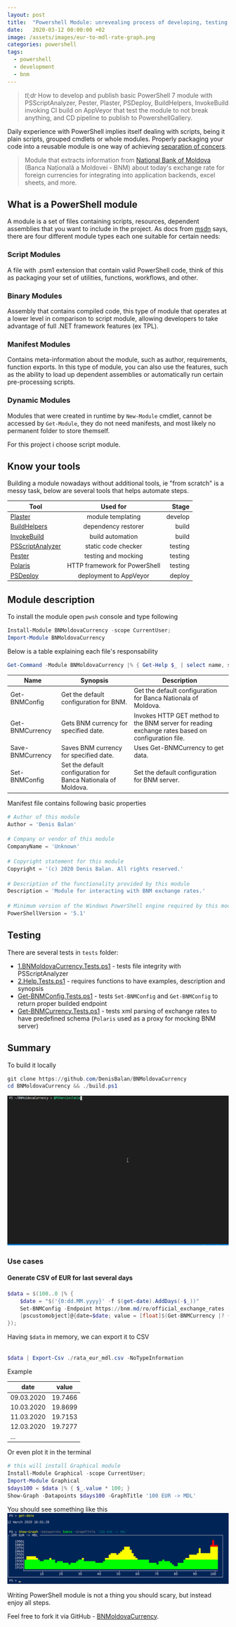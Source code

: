 ```yaml
---
layout: post
title:  "Powershell Module: unrevealing process of developing, testing and publishing"
date:   2020-03-12 00:00:00 +02
image: /assets/images/eur-to-mdl-rate-graph.png
categories: powershell
tags: 
  - powershell 
  - development
  - bnm
---
```

> *tl;dr* How to develop and publish basic PowerShell 7 module with PSScriptAnalyzer, Pester, Plaster, PSDeploy, BuildHelpers, InvokeBuild invoking CI build on AppVeyor that test the module to not break anything, and CD pipeline to publish to PowershellGallery.

Daily experience with PowerShell implies itself dealing with scripts, being it plain scripts, grouped cmdlets or whole modules. Properly packaging your code into a reusable module is one way of achieving [separation of concers].

> Module that extracts information from [National Bank of Moldova] (Banca Națională a Moldovei - BNM) about today's exchange rate for foreign currencies for integrating into application backends, excel sheets, and more.

## What is a PowerShell module

A module is a set of files containing scripts, resources, dependent assemblies that you want to include in the project. As docs from [msdn] says, there are four different module types each one suitable for certain needs:

### Script Modules

A file with .psm1 extension that contain valid PowerShell code, think of this as packaging your set of utilities, functions, workflows, and other.

### Binary Modules

Assembly that contains compiled code, this type of module that operates at a lower level in comparison to script module, allowing developers to take advantage of full .NET framework features (ex TPL).

### Manifest Modules

Contains meta-information about the module, such as author, requirements, function exports. In this type of module, you can also use the features, such as the ability to load up dependent assemblies or automatically run certain pre-processing scripts.

### Dynamic Modules

Modules that were created in runtime by `New-Module` cmdlet, cannot be accessed by `Get-Module`, they do not need manifests, and most likely no permanent folder to store themself.

For this project i choose script module.

## Know your tools

Building a module nowadays without additional tools, ie "from scratch" is a messy task, below are several tools that helps automate steps.

| Tool        | Used for           | Stage  |
| ------------- |:-------------:| -----:|
| [Plaster]      | module templating      |   develop |
| [BuildHelpers] | dependency restorer      |    build |
| [InvokeBuild] | build automation      |    build |
| [PSScriptAnalyzer]      | static code checker | testing |
| [Pester]      | testing and mocking | testing |
| [Polaris] | HTTP framework for PowerShell      |    testing |
| [PSDeploy] | deployment to AppVeyor      |    deploy |

## Module description

To install the module open `pwsh` console and type following

```powershell
Install-Module BNMoldovaCurrency -scope CurrentUser;
Import-Module BNMoldovaCurrency
```

Below is a table explaining each file's responsability

```powershell
Get-Command -Module BNMoldovaCurrency |% { Get-Help $_ | select name, synopsis, @{ n = 'description'; e = { $_.description[0].Text } } }
```

| Name | Synopsis | Description
| ------------- | --- | ----- |
| Get-BNMConfig | Get the default configuration for BNM. | Get the default configuration for Banca Nationala of Moldova. |
| Get-BNMCurrency | Gets BNM currency for specified date. | Invokes HTTP GET method to the BNM server for reading exchange rates based on configuration file. |
| Save-BNMCurrency | Saves BNM currency for specified date. | Uses Get-BNMCurrency to get data. |
| Set-BNMConfig | Set the default configuration for Banca Nationala of Moldova. | Set the default configuration for BNM server. |

Manifest file contains following basic properties

```powershell
# Author of this module
Author = 'Denis Balan'

# Company or vendor of this module
CompanyName = 'Unknown'

# Copyright statement for this module
Copyright = '(c) 2020 Denis Balan. All rights reserved.'

# Description of the functionality provided by this module
Description = 'Module for interacting with BNM exchange rates.'

# Minimum version of the Windows PowerShell engine required by this module
PowerShellVersion = '5.1'
```

## Testing

There are several tests in `tests` folder:

- [1.BNMoldovaCurrency.Tests.ps1] - tests file integrity with PSScriptAnalyzer
- [2.Help.Tests.ps1] - requires functions to have examples, description and synopsis
- [Get-BNMConfig.Tests.ps1] - tests `Set-BNMConfig` and `Get-BNMConfig` to return proper builded endpoint
- [Get-BNMCurrency.Tests.ps1] - tests xml parsing of exchange rates to have predefined schema (`Polaris` used as a proxy for mocking BNM server)

## Summary

To build it locally

```powershell
git clone https://github.com/DenisBalan/BNMoldovaCurrency
cd BNMoldovaCurrency && ./build.ps1
```
![building powershell module](/assets/images/building-bnmoldovacurrency-pwsh-module.gif)

### Use cases

#### Generate CSV of EUR for last several days

```powershell
$data = $(100..0 |% {
    $date = "$('{0:dd.MM.yyyy}' -f $(get-date).AddDays(-$_))"
    Set-BNMConfig -Endpoint https://bnm.md/ro/official_exchange_rates -Params @{get_xml = 1; date = $date };
    [pscustomobject]@{date=$date; value = [float]$(Get-BNMCurrency |? { $_.charcode -match 'eur' } |% value)}
});
```

Having `$data` in memory, we can export it to CSV

```powershell

$data | Export-Csv ./rata_eur_mdl.csv -NoTypeInformation
```

Example

| date | value |
| -- | -- |
| 09.03.2020 | 19.7466 |
| 10.03.2020 | 19.8699 |
| 11.03.2020 | 19.7153 |
| 12.03.2020 | 19.7277 |
| ... |

Or even plot it in the terminal

```powershell
# this will install Graphical module
Install-Module Graphical -scope CurrentUser;
Import-Module Graphical
$days100 = $data |% { $_.value * 100; }
Show-Graph -Datapoints $days100 -GraphTitle '100 EUR -> MDL'  
```

You should see something like this
![100 EUR to MDL in time](/assets/images/eur-to-mdl-rate-graph.png)

Writing PowerShell module is not a thing you should scary, but instead enjoy all steps.

Feel free to fork it via GitHub - [BNMoldovaCurrency].

[National Bank of Moldova]: http://bnm.md/en
[separation of concers]: https://en.wikipedia.org/wiki/Separation_of_concerns
[msdn]: https://docs.microsoft.com/en-us/powershell/scripting/developer/module/understanding-a-windows-powershell-module
[Pester]: https://github.com/pester/Pester
[PSDeploy]: https://github.com/RamblingCookieMonster/PSDeploy
[Plaster]: https://github.com/PowerShell/Plaster
[BuildHelpers]: https://github.com/RamblingCookieMonster/BuildHelpers
[InvokeBuild]: https://github.com/nightroman/Invoke-Build
[Polaris]: https://github.com/PowerShell/Polaris
[PSScriptAnalyzer]: https://github.com/PowerShell/PSScriptAnalyzer
[BNMoldovaCurrency]: https://github.com/DenisBalan/BNMoldovaCurrency
[1.BNMoldovaCurrency.Tests.ps1]: https://github.com/DenisBalan/BNMoldovaCurrency/blob/master/tests/1.BNMoldovaCurrency.Tests.ps1
[2.Help.Tests.ps1]: https://github.com/DenisBalan/BNMoldovaCurrency/blob/master/tests/2.Help.Tests.ps1
[Get-BNMConfig.Tests.ps1]: https://github.com/DenisBalan/BNMoldovaCurrency/blob/master/tests/Get-BNMConfig.Tests.ps1
[Get-BNMCurrency.Tests.ps1]: https://github.com/DenisBalan/BNMoldovaCurrency/blob/master/tests/Get-BNMCurrency.Tests.ps1
